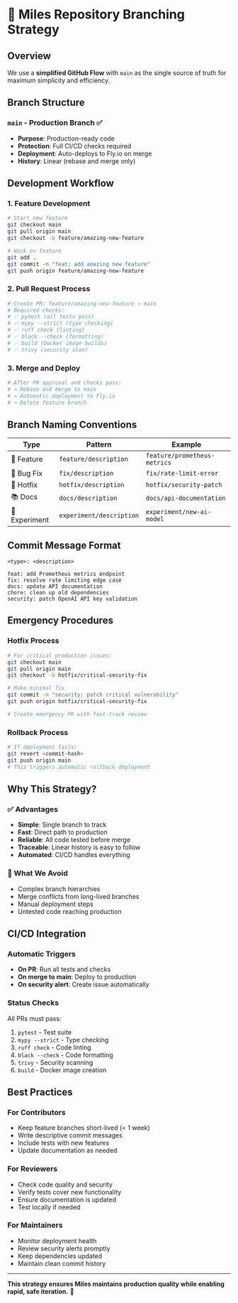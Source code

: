 # 🌿 Miles Repository Branching Strategy

## Overview

We use a **simplified GitHub Flow** with `main` as the single source of truth for maximum simplicity and efficiency.

## Branch Structure

### `main` - Production Branch ✅

- **Purpose**: Production-ready code
- **Protection**: Full CI/CD checks required
- **Deployment**: Auto-deploys to Fly.io on merge
- **History**: Linear (rebase and merge only)

## Development Workflow

### 1. Feature Development

```bash
# Start new feature
git checkout main
git pull origin main
git checkout -b feature/amazing-new-feature

# Work on feature
git add .
git commit -m "feat: add amazing new feature"
git push origin feature/amazing-new-feature
```

### 2. Pull Request Process

```bash
# Create PR: feature/amazing-new-feature → main
# Required checks:
# ✅ pytest (all tests pass)
# ✅ mypy --strict (type checking)
# ✅ ruff check (linting)
# ✅ black --check (formatting)
# ✅ build (Docker image builds)
# ✅ trivy (security scan)
```

### 3. Merge and Deploy

```bash
# After PR approval and checks pass:
# → Rebase and merge to main
# → Automatic deployment to Fly.io
# → Delete feature branch
```

## Branch Naming Conventions

| Type          | Pattern                  | Example                      |
| ------------- | ------------------------ | ---------------------------- |
| 🚀 Feature    | `feature/description`    | `feature/prometheus-metrics` |
| 🐛 Bug Fix    | `fix/description`        | `fix/rate-limit-error`       |
| 🚨 Hotfix     | `hotfix/description`     | `hotfix/security-patch`      |
| 📚 Docs       | `docs/description`       | `docs/api-documentation`     |
| 🧪 Experiment | `experiment/description` | `experiment/new-ai-model`    |

## Commit Message Format

```
<type>: <description>

feat: add Prometheus metrics endpoint
fix: resolve rate limiting edge case
docs: update API documentation
chore: clean up old dependencies
security: patch OpenAI API key validation
```

## Emergency Procedures

### Hotfix Process

```bash
# For critical production issues:
git checkout main
git pull origin main
git checkout -b hotfix/critical-security-fix

# Make minimal fix
git commit -m "security: patch critical vulnerability"
git push origin hotfix/critical-security-fix

# Create emergency PR with fast-track review
```

### Rollback Process

```bash
# If deployment fails:
git revert <commit-hash>
git push origin main
# This triggers automatic rollback deployment
```

## Why This Strategy?

### ✅ Advantages

- **Simple**: Single branch to track
- **Fast**: Direct path to production
- **Reliable**: All code tested before merge
- **Traceable**: Linear history is easy to follow
- **Automated**: CI/CD handles everything

### 🚫 What We Avoid

- Complex branch hierarchies
- Merge conflicts from long-lived branches
- Manual deployment steps
- Untested code reaching production

## CI/CD Integration

### Automatic Triggers

- **On PR**: Run all tests and checks
- **On merge to main**: Deploy to production
- **On security alert**: Create issue automatically

### Status Checks

All PRs must pass:

1. `pytest` - Test suite
2. `mypy --strict` - Type checking
3. `ruff check` - Code linting
4. `black --check` - Code formatting
5. `trivy` - Security scanning
6. `build` - Docker image creation

## Best Practices

### For Contributors

- Keep feature branches short-lived (< 1 week)
- Write descriptive commit messages
- Include tests with new features
- Update documentation as needed

### For Reviewers

- Check code quality and security
- Verify tests cover new functionality
- Ensure documentation is updated
- Test locally if needed

### For Maintainers

- Monitor deployment health
- Review security alerts promptly
- Keep dependencies updated
- Maintain clean commit history

---

**This strategy ensures Miles maintains production quality while enabling rapid, safe iteration.** 🚀
